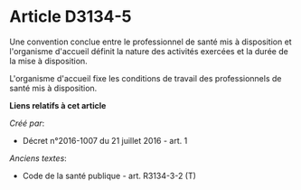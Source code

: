 # Article D3134-5

Une convention conclue entre le professionnel de santé mis à disposition et l'organisme d'accueil définit la nature des
activités exercées et la durée de la mise à disposition.

L'organisme d'accueil fixe les conditions de travail des professionnels de santé mis à disposition.

**Liens relatifs à cet article**

_Créé par_:

  - Décret n°2016-1007 du 21 juillet 2016 - art. 1

_Anciens textes_:

  - Code de la santé publique - art. R3134-3-2 (T)

